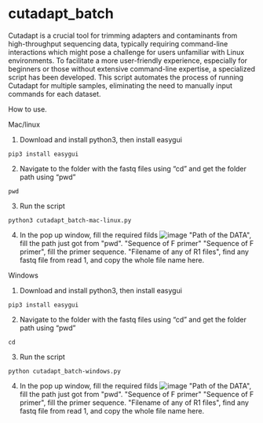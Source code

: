 # cutadapt_batch
Cutadapt is a crucial tool for trimming adapters and contaminants from high-throughput sequencing data, typically requiring command-line interactions which might pose a challenge for users unfamiliar with Linux environments. To facilitate a more user-friendly experience, especially for beginners or those without extensive command-line expertise, a specialized script has been developed. This script automates the process of running Cutadapt for multiple samples, eliminating the need to manually input commands for each dataset.

How to use.

Mac/linux   
1. Download and install python3, then install easygui 

`pip3 install easygui`

2. Navigate to the folder with the fastq files using “cd” and get the folder path using “pwd” 

`pwd`

3. Run the script

`python3 cutadapt_batch-mac-linux.py`

4. In the pop up window, fill the required filds
![image](https://github.com/user-attachments/assets/7169807e-e17b-41ee-8a7b-10915c207a7f)
"Path of the DATA", fill the path just got from "pwd".
"Sequence of F primer" "Sequence of F primer", fill the primer sequence.
"Filename of any of R1 files", find any fastq file from read 1, and copy the whole file name here.

Windows   
1. Download and install python3, then install easygui 

`pip3 install easygui`

2. Navigate to the folder with the fastq files using “cd” and get the folder path using “pwd” 

`cd`

3. Run the script

`python cutadapt_batch-windows.py`

4. In the pop up window, fill the required filds
![image](https://github.com/user-attachments/assets/7169807e-e17b-41ee-8a7b-10915c207a7f)
"Path of the DATA", fill the path just got from "pwd".
"Sequence of F primer" "Sequence of F primer", fill the primer sequence.
"Filename of any of R1 files", find any fastq file from read 1, and copy the whole file name here.

